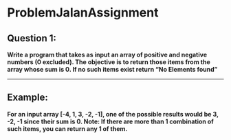 # ProblemJalanAssignment
## Question 1:

**Write a program that takes as input an array of positive and negative numbers (0 excluded). The objective is to
return those items from the array whose sum is 0. If no such items exist return “No Elements found”**

---

## Example: 
**For an input array [-4, 1, 3, -2, -1],
one of the possible results would be 3, -2, -1 since their sum is 0.
Note: If there are more than 1 combination of such items, you can return any 1 of them.**

